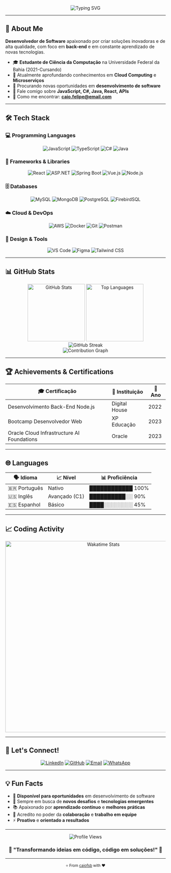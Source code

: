 <div align="center">
  <img src="https://readme-typing-svg.herokuapp.com?font=Inter&weight=700&size=35&duration=3000&pause=1000&color=3B82F6&center=true&vCenter=true&width=600&lines=Hi+%F0%9F%91%8B%2C+I'm+Caio+Felipe;Back-End+Developer;Problem+Solver" alt="Typing SVG" />
</div>

---

## 🚀 About Me

**Desenvolvedor de Software** apaixonado por criar soluções inovadoras e de alta qualidade, com foco em **back-end** e em constante aprendizado de novas tecnologias.

- 🎓 **Estudante de Ciência da Computação** na Universidade Federal da Bahia (2021-Cursando)
- 🌱 Atualmente aprofundando conhecimentos em **Cloud Computing** e **Microserviços**
- 🎯 Procurando novas oportunidades em **desenvolvimento de software**
- 💬 Fale comigo sobre **JavaScript, C#, Java, React, APIs**
- 📧 Como me encontrar: **caio.felipe@email.com**

---

## 🛠️ Tech Stack

### 💻 Programming Languages
<div align="center">
  <img src="https://img.shields.io/badge/JavaScript-F7DF1E?style=for-the-badge&logo=javascript&logoColor=black" alt="JavaScript" />
  <img src="https://img.shields.io/badge/TypeScript-007ACC?style=for-the-badge&logo=typescript&logoColor=white" alt="TypeScript" />
  <img src="https://img.shields.io/badge/C%23-239120?style=for-the-badge&logo=c-sharp&logoColor=white" alt="C#" />
  <img src="https://img.shields.io/badge/Java-ED8B00?style=for-the-badge&logo=openjdk&logoColor=white" alt="Java" />
</div>

### 🚀 Frameworks & Libraries
<div align="center">
  <img src="https://img.shields.io/badge/React-20232A?style=for-the-badge&logo=react&logoColor=61DAFB" alt="React" />
  <img src="https://img.shields.io/badge/.NET-5C2D91?style=for-the-badge&logo=.net&logoColor=white" alt="ASP.NET" />
  <img src="https://img.shields.io/badge/Spring-6DB33F?style=for-the-badge&logo=spring&logoColor=white" alt="Spring Boot" />
  <img src="https://img.shields.io/badge/Vue.js-35495E?style=for-the-badge&logo=vue.js&logoColor=4FC08D" alt="Vue.js" />
  <img src="https://img.shields.io/badge/Node.js-43853D?style=for-the-badge&logo=node.js&logoColor=white" alt="Node.js" />
</div>

### 🗄️ Databases
<div align="center">
  <img src="https://img.shields.io/badge/MySQL-00000F?style=for-the-badge&logo=mysql&logoColor=white" alt="MySQL" />
  <img src="https://img.shields.io/badge/MongoDB-4EA94B?style=for-the-badge&logo=mongodb&logoColor=white" alt="MongoDB" />
  <img src="https://img.shields.io/badge/PostgreSQL-316192?style=for-the-badge&logo=postgresql&logoColor=white" alt="PostgreSQL" />
  <img src="https://img.shields.io/badge/Firebird-FF6600?style=for-the-badge&logo=firebird&logoColor=white" alt="FirebirdSQL" />
</div>

### ☁️ Cloud & DevOps
<div align="center">
  <img src="https://img.shields.io/badge/Amazon_AWS-232F3E?style=for-the-badge&logo=amazon-aws&logoColor=white" alt="AWS" />
  <img src="https://img.shields.io/badge/Docker-2496ED?style=for-the-badge&logo=docker&logoColor=white" alt="Docker" />
  <img src="https://img.shields.io/badge/Git-F05032?style=for-the-badge&logo=git&logoColor=white" alt="Git" />
  <img src="https://img.shields.io/badge/Postman-FF6C37?style=for-the-badge&logo=postman&logoColor=white" alt="Postman" />
</div>

### 🎨 Design & Tools
<div align="center">
  <img src="https://img.shields.io/badge/Visual_Studio_Code-0078D4?style=for-the-badge&logo=visual%20studio%20code&logoColor=white" alt="VS Code" />
  <img src="https://img.shields.io/badge/Figma-F24E1E?style=for-the-badge&logo=figma&logoColor=white" alt="Figma" />
  <img src="https://img.shields.io/badge/Tailwind_CSS-38B2AC?style=for-the-badge&logo=tailwind-css&logoColor=white" alt="Tailwind CSS" />
</div>

---

## 📊 GitHub Stats

<div align="center">
  <img src="https://github-readme-stats.vercel.app/api?username=caiofsb&show_icons=true&theme=tokyonight&hide_border=true&count_private=true" alt="GitHub Stats" height="180" />
  <img src="https://github-readme-stats.vercel.app/api/top-langs/?username=caiofsb&layout=compact&theme=tokyonight&hide_border=true&langs_count=8" alt="Top Languages" height="180" />
</div>

<div align="center">
  <img src="https://github-readme-streak-stats.herokuapp.com/?user=caiofsb&theme=tokyonight&hide_border=true" alt="GitHub Streak" />
</div>

<div align="center">
  <img src="https://github-readme-activity-graph.vercel.app/graph?username=caiofsb&theme=tokyo-night&hide_border=true&area=true" alt="Contribution Graph" />
</div>

---

## 🏆 Achievements & Certifications

<div align="center">
  
| 🎓 **Certificação** | 🏢 **Instituição** | 📅 **Ano** |
|---------------------|-------------------|------------|
| Desenvolvimento Back-End Node.js | Digital House | 2022 |
| Bootcamp Desenvolvedor Web | XP Educação | 2023 |
| Oracle Cloud Infrastructure AI Foundations | Oracle | 2023 |

</div>

---

## 🌐 Languages

<div align="center">
  
| 🗣️ **Idioma** | 📈 **Nível** | 📊 **Proficiência** |
|---------------|-------------|-------------------|
| 🇧🇷 Português | Nativo | ████████████ 100% |
| 🇺🇸 Inglês | Avançado (C1) | ██████████░░ 90% |
| 🇪🇸 Espanhol | Básico | ████░░░░░░░░ 45% |

</div>

---

## 📈 Coding Activity

<div align="center">
  <img src="https://wakatime.com/share/@caiofsb/8b2e3e5c-9c4f-4d1a-9b8a-2d3c4e5f6a7b.svg" alt="Wakatime Stats" width="600" />
</div>

---

## 🤝 Let's Connect!

<div align="center">
  
[![LinkedIn](https://img.shields.io/badge/LinkedIn-0077B5?style=for-the-badge&logo=linkedin&logoColor=white)](https://linkedin.com/in/caiofsb)
[![GitHub](https://img.shields.io/badge/GitHub-100000?style=for-the-badge&logo=github&logoColor=white)](https://github.com/caiofsb)
[![Email](https://img.shields.io/badge/Email-D14836?style=for-the-badge&logo=gmail&logoColor=white)](mailto:caio.felipe@email.com)
[![WhatsApp](https://img.shields.io/badge/WhatsApp-25D366?style=for-the-badge&logo=whatsapp&logoColor=white)](https://wa.me/5571993776531)

</div>

---

## 💡 Fun Facts

- 🎯 **Disponível para oportunidades** em desenvolvimento de software
- 🚀 Sempre em busca de **novos desafios** e **tecnologias emergentes**
- 📚 Apaixonado por **aprendizado contínuo** e **melhores práticas**
- 🤝 Acredito no poder da **colaboração** e **trabalho em equipe**
- ⚡ **Proativo** e **orientado a resultados**

---

<div align="center">
  <img src="https://komarev.com/ghpvc/?username=caiofsb&label=Profile%20Views&color=3b82f6&style=for-the-badge" alt="Profile Views" />
</div>

<div align="center">
  <h3>💫 "Transformando ideias em código, código em soluções!" 💫</h3>
</div>

---

<div align="center">
  <sub>⭐ From <a href="https://github.com/caiofsb">caiofsb</a> with ❤️</sub>
</div>
